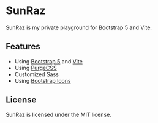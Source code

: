 # SunRaz

SunRaz is my private playground for Bootstrap 5 and Vite.

## Features

- Using [Bootstrap 5](https://getbootstrap.com/) and [Vite](https://vitejs.dev/)
- Using [PurgeCSS](https://purgecss.com/)
- Customized Sass
- Using [Bootstrap Icons](https://icons.getbootstrap.com/)

## License

SunRaz is licensed under the MIT license.
